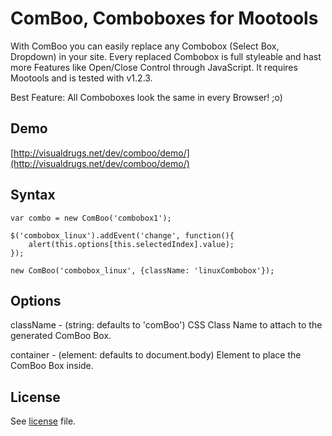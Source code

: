 ComBoo, Comboboxes for Mootools
===

With ComBoo you can easily replace any Combobox (Select Box, Dropdown) in your site.
Every replaced Combobox is full styleable and hast more Features like Open/Close Control through JavaScript.
It requires Mootools and is tested with v1.2.3.

Best Feature: All Comboboxes look the same in every Browser! ;o)

Demo
---

[http://visualdrugs.net/dev/comboo/demo/](http://visualdrugs.net/dev/comboo/demo/)

Syntax
---

<pre><code>var combo = new ComBoo('combobox1');</code></pre>



<pre><code>$('combobox_linux').addEvent('change', function(){
	alert(this.options[this.selectedIndex].value);
});

new ComBoo('combobox_linux', {className: 'linuxCombobox'});</code></pre>

Options
---

className - (string: defaults to 'comBoo') CSS Class Name to attach to the generated ComBoo Box.


container - (element: defaults to document.body) Element to place the ComBoo Box inside.


License
---

See [license](master/license) file.
